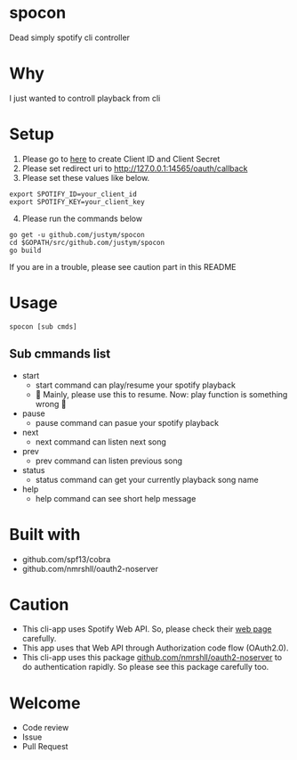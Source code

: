 # spocon
Dead simply spotify cli controller

# Why 
I just wanted to controll playback from cli

# Setup 
1. Please go to [here](https://developer.spotify.com/dashboard/) to create Client ID and Client Secret 
2. Please set redirect uri to http://127.0.0.1:14565/oauth/callback 
3. Please set these values like below.
```
export SPOTIFY_ID=your_client_id
export SPOTIFY_KEY=your_client_key
```
4. Please run the commands below

```
go get -u github.com/justym/spocon
cd $GOPATH/src/github.com/justym/spocon
go build
```

If you are in a trouble, please see caution part in this README

# Usage
```
spocon [sub cmds]
```

## Sub cmmands list

- start
  - start command can play/resume your spotify playback
  - :construction: Mainly, please use this to resume. Now: play function is something wrong :construction:
- pause
  - pause command can pasue your spotify playback
- next
  - next command can listen next song
- prev
  - prev command can listen previous song
- status 
  - status command can get your currently playback song name
- help
  - help command can see short help message 

# Built with
- github.com/spf13/cobra
- github.com/nmrshll/oauth2-noserver

# Caution
- This cli-app uses Spotify Web API. So, please check their [web page](https://developer.spotify.com/documentation/web-api/) carefully.
- This app uses that Web API through Authorization code flow (OAuth2.0).
- This cli-app uses this package [github.com/nmrshll/oauth2-noserver](https://github.com/nmrshll/oauth2-noserver) to do authentication rapidly. So please see this package carefully too.

# Welcome 
- Code review 
- Issue 
- Pull Request


